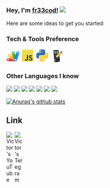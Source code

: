 ### Hey, I'm [fr33cod!](https://github.com/fr33cod) <img src="https://github.com/TheDudeThatCode/TheDudeThatCode/blob/master/Assets/Earth.gif" width="24px">
Here are some ideas to get you started:




### Tech & Tools Preference
<img src="https://github.com/fr33cod/fr33cod/blob/main/src/gs.png" height="35">  <img src="https://github.com/fr33cod/fr33cod/blob/main/src/js.png" height="35">     <img src="https://github.com/fr33cod/fr33cod/blob/main/src/py.png" height="35">  <img src="https://github.com/fr33cod/fr33cod/blob/main/src/UserRPL.png" height="35"> 


### Other Languages I know
<img src = "https://img.shields.io/badge/-HTML5-000000?style=flat&logo=html5&logoColor=white"> <img src = "https://img.shields.io/badge/-CSS3-1572B6?style=flat&logo=css3&logoColor=white"> <img src="http://img.shields.io/badge/-Git-F1502F?style=flat&logo=git&logoColor=FFFFFF"> <img src="http://img.shields.io/badge/-Github-000000?style=flat&logo=github&logoColor=FFFFFF">  <img src="http://img.shields.io/badge/-Json-1572B6?style=flat&logo=json&logoColor=white"> <img src="http://img.shields.io/badge/-LaTex-F1502F?style=flat&logo=latex&logoColor=white"> <img src="http://img.shields.io/badge/-VS%20Code-000000?style=flat&logo=visual%20studio%20code&logoColor=white">



[![Anurag's github stats](https://github-readme-stats.vercel.app/api?username=fr33cod&show_icons=true)](https://github.com/anuraghazra/github-readme-stats)
## Link
<a href="https://www.youtube.com/@fr33cod">
  <img align="left" alt="Victor's YouTube" width="22px" src="https://cdn.jsdelivr.net/npm/simple-icons@v3/icons/youtube.svg" />
</a>
<a href="https://t.me/fr33cod">
  <img align="left" alt="Victor's Telegram" width="22px" src="https://cdn.jsdelivr.net/npm/simple-icons@v3/icons/telegram.svg" />
</a>




